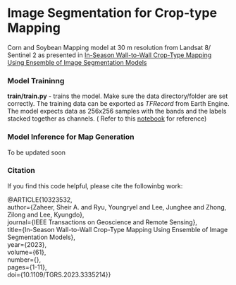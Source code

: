 # Image Segmentation for Crop-type Mapping


Corn and Soybean Mapping model at 30 m resolution from Landsat 8/ Sentinel 2 as presented in [In-Season Wall-to-Wall Crop-Type Mapping Using Ensemble of Image Segmentation Models](https://ieeexplore.ieee.org/document/10323532)


### Model Traininng
**train/train.py** -  trains the model. Make sure the data directory/folder are set correctly. The training data can be exported as _TFRecord_ from Earth Engine. The model expects data as 256x256 samples with the bands and the labels stacked together as channels. ( Refer to this [notebook](https://github.com/safgen/CroplandMappingCDL/blob/main/DataPrep.ipynb) for reference)

### Model Inference for Map Generation
To be updated soon



### Citation
If you find this code helpful, please cite the followinbg work:

<p>@ARTICLE{10323532,<br>
  author={Zaheer, Sheir A. and Ryu, Youngryel and Lee, Junghee and Zhong, Zilong and Lee, Kyungdo},<br>
  journal={IEEE Transactions on Geoscience and Remote Sensing}, <br>
  title={In-Season Wall-to-Wall Crop-Type Mapping Using Ensemble of Image Segmentation Models}, <br>
  year={2023},<br>
  volume={61},<br>
  number={},<br>
  pages={1-11},<br>
  doi={10.1109/TGRS.2023.3335214}}

